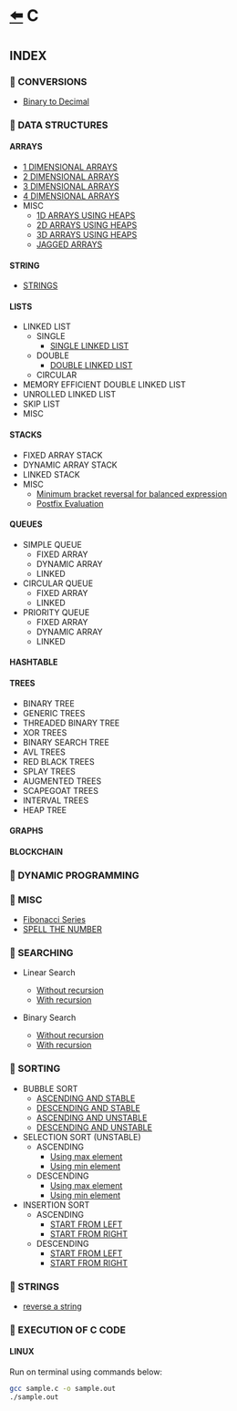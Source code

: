 # [:arrow_left:](../README.md) C

## INDEX

### :rocket: CONVERSIONS

* [Binary to Decimal](Conversions/binaryToDecimal.c)

### :rocket: DATA STRUCTURES

#### ARRAYS

* [1 DIMENSIONAL ARRAYS](Data-Structures/ARRAYS/1darrays.c)
* [2 DIMENSIONAL ARRAYS](Data-Structures/ARRAYS/2darrays.c)
* [3 DIMENSIONAL ARRAYS](Data-Structures/ARRAYS/3darrays.c)
* [4 DIMENSIONAL ARRAYS](Data-Structures/ARRAYS/4darrays.c)
* MISC
  * [1D ARRAYS USING HEAPS](Data-Structures/HEAPS/dynamicarray.c)
  * [2D ARRAYS USING HEAPS](Data-Structures/HEAPS/dynamic2d.c)
  * [3D ARRAYS USING HEAPS](Data-Structures/HEAPS/dynamic3d.c)
  * [JAGGED ARRAYS](Data-Structures/ARRAYS/MISC/jaggedarray.c)

#### STRING

* [STRINGS](Data-Structures/STRING/String.c)

#### LISTS

* LINKED LIST
  * SINGLE
    * [SINGLE LINKED LIST](Data-Structures/LINKED-LIST/SINGLE/Main.c)
  * DOUBLE
    * [DOUBLE LINKED LIST](Data-Structures/LINKED-LIST/DOUBLE/Main.c)
  * CIRCULAR
* MEMORY EFFICIENT DOUBLE LINKED LIST
* UNROLLED LINKED LIST
* SKIP LIST
* MISC

#### STACKS

* FIXED ARRAY STACK
* DYNAMIC ARRAY STACK
* LINKED STACK
* MISC
  * [Minimum bracket reversal for balanced expression](Data-Structures/STACKS/MISC-STACKS/minimum_bracket_reversal_for_balanced_expression.c)
  * [Postfix Evaluation](Data-Structures/STACKS/MISC-STACKS/postfix_evaluation.c)

#### QUEUES

* SIMPLE QUEUE
  * FIXED ARRAY
  * DYNAMIC ARRAY
  * LINKED
* CIRCULAR QUEUE
  * FIXED ARRAY
  * LINKED
* PRIORITY QUEUE
  * FIXED ARRAY
  * DYNAMIC ARRAY
  * LINKED

#### HASHTABLE

#### TREES

* BINARY TREE
* GENERIC TREES
* THREADED BINARY TREE
* XOR TREES
* BINARY SEARCH TREE
* AVL TREES
* RED BLACK TREES
* SPLAY TREES
* AUGMENTED TREES
* SCAPEGOAT TREES
* INTERVAL TREES
* HEAP TREE

#### GRAPHS

#### BLOCKCHAIN

### :rocket: DYNAMIC PROGRAMMING

### :rocket: MISC

* [Fibonacci Series](Misc/fibonacci.c)
* [SPELL THE NUMBER](Misc/spell_the_number.c)

### :rocket: SEARCHING

* Linear Search
  * [Without recursion](Searching/linearSearch.c)
  * [With recursion](Searching/linear.c)

* Binary Search
  * [Without recursion](Searching/binarysearch.c)
  * [With recursion](Searching/binarySearch.c)
  
### :rocket: SORTING

* BUBBLE SORT
  * [ASCENDING AND STABLE](Sorting/BUBBLE-SORT/bubblesort.c)
  * [DESCENDING AND STABLE](Sorting/BUBBLE-SORT/bubble.c)
  * [ASCENDING AND UNSTABLE](Sorting/BUBBLE-SORT/ascendunbubble.c)
  * [DESCENDING AND UNSTABLE](Sorting/BUBBLE-SORT/descendunbubble.c)
* SELECTION SORT (UNSTABLE)
  * ASCENDING
    * [Using max element](Sorting/SELECTION-SORT/selection.c)
    * [Using min element](Sorting/SELECTION-SORT/selectionsort.c)
  * DESCENDING
    * [Using max element](Sorting/SELECTION-SORT/maxselection.c)
    * [Using min element](Sorting/SELECTION-SORT/minselection.c)
* INSERTION SORT
  * ASCENDING
    * [START FROM LEFT](Sorting/INSERTION-SORT/insertion.c)
    * [START FROM RIGHT](Sorting/INSERTION-SORT/insertionsort.c)
  * DESCENDING
    * [START FROM LEFT](Sorting/INSERTION-SORT/deleftinsert.c)
    * [START FROM RIGHT](Sorting/INSERTION-SORT/derightinsert.c)

### :rocket: STRINGS

* [reverse a string](Strings/reverse-a-string.c)

### :rocket: EXECUTION OF C CODE

#### LINUX

Run on terminal using commands below:

```bash
gcc sample.c -o sample.out
./sample.out
```